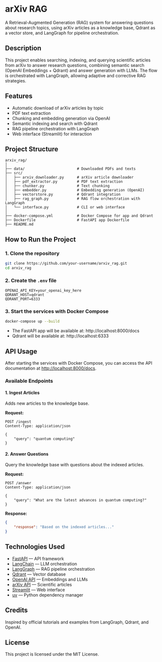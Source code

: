 # arXiv RAG

A Retrieval-Augmented Generation (RAG) system for answering questions about research topics, using arXiv articles as a knowledge base, Qdrant as a vector store, and LangGraph for pipeline orchestration.

## Description

This project enables searching, indexing, and querying scientific articles from arXiv to answer research questions, combining semantic search (OpenAI Embeddings + Qdrant) and answer generation with LLMs. The flow is orchestrated with LangGraph, allowing adaptive and corrective RAG strategies.

## Features

- Automatic download of arXiv articles by topic
- PDF text extraction
- Chunking and embedding generation via OpenAI
- Semantic indexing and search with Qdrant
- RAG pipeline orchestration with LangGraph
- Web interface (Streamlit) for interaction

## Project Structure

```
arxiv_rag/
│
├── data/                        # Downloaded PDFs and texts
├── src/
│   ├── arxiv_downloader.py      # arXiv article downloader
│   ├── pdf_extractor.py         # PDF text extraction
│   ├── chunker.py               # Text chunking
│   ├── embedder.py              # Embedding generation (OpenAI)
│   ├── vectorstore.py           # Qdrant integration
│   ├── rag_graph.py             # RAG flow orchestration with LangGraph
│   └── interface.py             # CLI or web interface
│
├── docker-compose.yml           # Docker Compose for app and Qdrant
├── Dockerfile                   # FastAPI app Dockerfile
├── README.md
```

## How to Run the Project

### 1. Clone the repository

```bash
git clone https://github.com/your-username/arxiv_rag.git
cd arxiv_rag
```

### 2. Create the `.env` file

```env
OPENAI_API_KEY=your_openai_key_here
QDRANT_HOST=qdrant
QDRANT_PORT=6333
```

### 3. Start the services with Docker Compose

```bash
docker-compose up --build
```

- The FastAPI app will be available at: http://localhost:8000/docs
- Qdrant will be available at: http://localhost:6333


## API Usage

After starting the services with Docker Compose, you can access the API documentation at [http://localhost:8000/docs](http://localhost:8000/docs).

### Available Endpoints

#### 1. Ingest Articles
Adds new articles to the knowledge base.

**Request:**
```
POST /ingest
Content-Type: application/json

{
    "query": "quantum computing"
}
```

#### 2. Answer Questions
Query the knowledge base with questions about the indexed articles.

**Request:**
```
POST /answer
Content-Type: application/json

{
    "query": "What are the latest advances in quantum computing?"
}
```

**Response:**
```json
{
    "response": "Based on the indexed articles..."
}
```


## Technologies Used

- [FastAPI](https://fastapi.tiangolo.com/) — API framework
- [LangChain](https://python.langchain.com/) — LLM orchestration
- [LangGraph](https://langchain-ai.github.io/langgraph/) — RAG pipeline orchestration
- [Qdrant](https://qdrant.tech/) — Vector database
- [OpenAI API](https://platform.openai.com/) — Embeddings and LLMs
- [arXiv API](https://arxiv.org/help/api/) — Scientific articles
- [Streamlit](https://streamlit.io/) — Web interface
- [uv](https://github.com/astral-sh/uv) — Python dependency manager

## Credits

Inspired by official tutorials and examples from LangGraph, Qdrant, and OpenAI.

## License

This project is licensed under the MIT License.